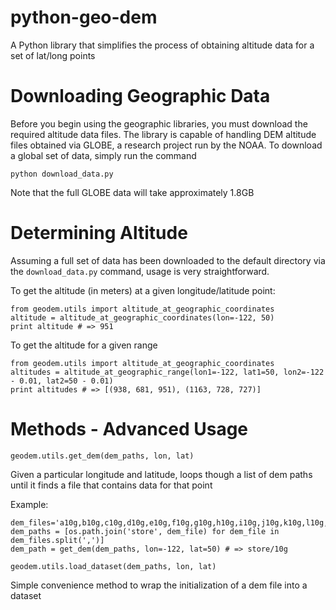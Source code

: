 python-geo-dem
============================

A Python library that simplifies the process of obtaining altitude data for a set of lat/long points

Downloading Geographic Data
=============================

Before you begin using the geographic libraries, you must download the required altitude data files. The library is capable
of handling DEM altitude files obtained via GLOBE, a research project run by the NOAA. To download a global set of data, simply
run the command

`python download_data.py`

Note that the full GLOBE data will take approximately 1.8GB

Determining Altitude
=============================

Assuming a full set of data has been downloaded to the default directory via the `download_data.py` command, usage is very
straightforward.

To get the altitude (in meters) at a given longitude/latitude point:

    from geodem.utils import altitude_at_geographic_coordinates
    altitude = altitude_at_geographic_coordinates(lon=-122, 50)
    print altitude # => 951

To get the altitude for a given range

    from geodem.utils import altitude_at_geographic_coordinates
    altitudes = altitude_at_geographic_range(lon1=-122, lat1=50, lon2=-122 - 0.01, lat2=50 - 0.01)
    print altitudes # => [(938, 681, 951), (1163, 728, 727)]


 

Methods - Advanced Usage
=============================

`geodem.utils.get_dem(dem_paths, lon, lat)`

Given a particular longitude and latitude, loops though a list of dem paths until it finds a file that contains data for that point

Example:

    dem_files='a10g,b10g,c10g,d10g,e10g,f10g,g10g,h10g,i10g,j10g,k10g,l10g,m10g,n10g,o10g,p10g'
    dem_paths = [os.path.join('store', dem_file) for dem_file in dem_files.split(',')]
    dem_path = get_dem(dem_paths, lon=-122, lat=50) # => store/10g
  
`geodem.utils.load_dataset(dem_paths, lon, lat)`

Simple convenience method to wrap the initialization of a dem file into a dataset
